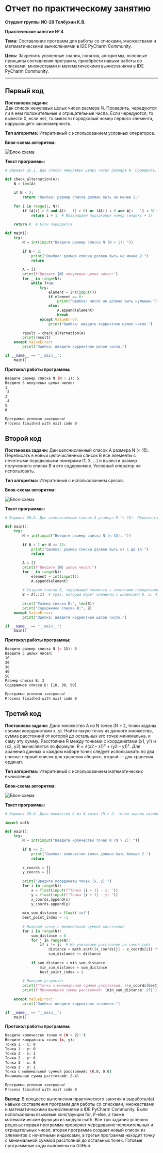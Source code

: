 # Отчет по практическому занятию

**Студент группы ИС-26 Толбухин К.В.**

**Практическое занятие № 4**

**Тема:** Составление программ для работы со списками, множествами и математическими вычислениями в IDE PyCharm Community.

**Цель:** Закрепить усвоенные знания, понятия, алгоритмы, основные принципы составления программ, приобрести навыки работы со списками, множествами и математическими вычислениями в IDE PyCharm Community.

---

## **Первый код**

**Постановка задачи:**  
Дан список ненулевых целых чисел размера N. Проверить, чередуются ли в нем положительные и отрицательные числа. Если чередуются, то вывести 0, если нет, то вывести порядковый номер первого элемента, нарушающего закономерность.

**Тип алгоритма:** Итеративный с использованием условных операторов.


**Блок-схема алгоритма:**

![Блок-схема](https://s.iimg.su/s/12/Te5rKQ7IdVdnuVQq2GCN7ohg8XnnoxkhMlbyID8J.png)

**Текст программы:**

```python
# Вариант 26.1. Дан список ненулевых целых чисел размера N. Проверить, чередуются ли в нем положительные и отрицательные числа. Если чередуются, то вывести 0, если нет, то вывести порядковый номер первого элемента, нарушающего закономерность.

def check_alternation(A):
    N = len(A)
    
    if N < 2:
        return "Ошибка: размер списка должен быть не менее 2."
    
    for i in range(1, N):
        if (A[i] > 0 and A[i - 1] > 0) or (A[i] < 0 and A[i - 1] < 0):
            return i + 1  # Возвращаем порядковый номер (индекс + 1)
    
    return 0  # Если чередуются

def main():
    try:
        N = int(input("Введите размер списка N (N > 1): "))
        
        if N < 2:
            print("Ошибка: размер списка должен быть не менее 2.")
            return
        
        A = []
        print(f"Введите {N} ненулевых целых чисел:")
        for _ in range(N):
            while True:
                try:
                    element = int(input())
                    if element == 0:
                        print("Ошибка: число не должно быть нулевым.")
                    else:
                        A.append(element)
                        break
                except ValueError:
                    print("Ошибка: введите корректное целое число.")
        
        result = check_alternation(A)
        print(result)
    except ValueError:
        print("Ошибка: введите корректное целое число.")

if __name__ == "__main__":
    main()
```

**Протокол работы программы:**

```sh
Введите размер списка N (N > 1): 5
Введите 5 ненулевых целых чисел:
1
-2
3
-4
5
0

Программа успешно завершена!
Process finished with exit code 0
```
## **Второй код**

**Постановка задачи:**
Дан целочисленный список A размера N (< 15). Переписать в новый целочисленный список B все элементы с нечетными порядковыми номерами (1, 3, ...) и вывести размер полученного списка B и его содержимое. Условный оператор не использовать.

**Тип алгоритма:** Итеративный с использованием срезов.

**Блок-схема алгоритма:**

![Блок-схема](https://s.iimg.su/s/12/vfXUwdETbEH1FabAtLSdmr4ljghdYLNhb5nBIIMo.png)

**Текст программы:**
```python 
# Вариант 26.2. Дан целочисленный список A размера N (< 15). Переписать в новый целочисленный список B все элементы с нечетными порядковыми номерами (1,3,...) и вывести размер полученного списка B и его содержимое. Условный оператор не использовать.

def main():
    try:
        N = int(input("Введите размер списка N (< 15): "))
        
        if N < 1 or N >= 15:
            print("Ошибка: размер списка должен быть от 1 до 14.")
            return
        
        A = []
        print(f"Введите {N} целых чисел:")
        for _ in range(N):
            element = int(input())
            A.append(element)
        
        # Создаем список B, содержащий элементы с нечетными порядковыми номерами
        B = A[::2]  # Срез, который берет элементы с индексами 0, 2, 4, ... (что соответствует 1, 3, 5, ... в 1-индексации)
        
        print("Размер списка B:", len(B))
        print("Содержимое списка B:", B)
    except ValueError:
        print("Ошибка: введите корректное целое число.")

if __name__ == "__main__":
    main()
```

**Протокол работы программы:**
```sh
Введите размер списка N (< 15): 5
Введите 5 целых чисел:
10
20
30
40
50
Размер списка B: 3
Содержимое списка B: [10, 30, 50]

Программа успешно завершена!
Process finished with exit code 0
```

## **Третий код**

**Постановка задачи:**
Дано множество A из N точек (N > 2, точки заданы своими координатами x, y). Найти такую точку из данного множества, сумма расстояний от которой до остальных его точек минимальна, и саму эту сумму. Расстояние R между точками с координатами (x1, y1) и (x2, y2) вычисляется по формуле: R = √(x2 – x1)² + (y2 – y1)². Для хранения данных о каждом наборе точек следует использовать по два списка: первый список для хранения абсцисс, второй — для хранения ординат.

**Тип алгоритма:** Итеративный с использованием математических вычислений.

**Блок-схема алгоритма:**

![Блок-схема](https://s.iimg.su/s/12/JmAMj3uRYwIqXtemMprO1nP1eNgrm6QZKW2VI3YO.png)

**Текст программы:**
```python 
# Вариант 26.3. Дано множество A из N точек (N > 2, точки заданы своими координатами x, у). Найти такую точку из данного множества, сумма расстояний от которой до остальных его точек минимальна, и саму эту сумму. Расстояние R между точками с координатами (x1, y1) и (x2, у2) вычисляется по формуле: R = √(x2 – x1)2 + (у2 – y1)2. Для хранения данных о каждом наборе точек следует использовать по два списка: первый список для хранения абсцисс, второй — для хранения ординат.

import math

def main():
    try:
        N = int(input("Введите количество точек N (N > 2): "))
        
        if N <= 2:
            print("Ошибка: количество точек должно быть больше 2.")
            return
        
        x_coords = []
        y_coords = []
        
        print("Введите координаты точек (x, y):")
        for i in range(N):
            x = float(input(f"Точка {i + 1} - x: "))
            y = float(input(f"Точка {i + 1} - y: "))
            x_coords.append(x)
            y_coords.append(y)
        
        min_sum_distance = float('inf')
        best_point_index = -1
        
        # Находим точку с минимальной суммой расстояний
        for i in range(N):
            sum_distance = 0
            for j in range(N):
                if i != j:  # Не учитываем расстояние до самой себя
                    distance = math.sqrt((x_coords[j] - x_coords[i]) ** 2 + (y_coords[j] - y_coords[i]) ** 2)
                    sum_distance += distance
            
            if sum_distance < min_sum_distance:
                min_sum_distance = sum_distance
                best_point_index = i
        
        # Выводим результат
        print(f"Точка с минимальной суммой расстояний: ({x_coords[best_point_index]}, {y_coords[best_point_index]})")
        print(f"Минимальная сумма расстояний: {min_sum_distance:.2f}")
    
    except ValueError:
        print("Ошибка: введите корректные значения.")

if __name__ == "__main__":
    main()
```
**Протокол работы программы:**
```sh
Введите количество точек N (N > 2): 3
Введите координаты точек (x, y):
Точка 1 - x: 0
Точка 1 - y: 0
Точка 2 - x: 1
Точка 2 - y: 0
Точка 3 - x: 0
Точка 3 - y: 1
Точка с минимальной суммой расстояний: (0.0, 0.0)
Минимальная сумма расстояний: 2.41

Программа успешно завершена!
Process finished with exit code 0
```

**Вывод:**
В процессе выполнения практического занятия я выработал(а) навыки составления программ для работы со списками, множествами и математическими вычислениями в IDE PyCharm Community. Были использованы языковые конструкции for, if-else, а также математические функции из модуля math. Все три задания успешно решены: первая программа проверяет чередование положительных и отрицательных чисел, вторая программа создает новый список из элементов с нечетными индексами, а третья программа находит точку с минимальной суммой расстояний до остальных точек. Готовые программные коды выложены на GitHub.